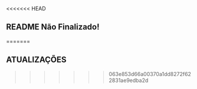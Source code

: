 <<<<<<< HEAD
## README Não Finalizado!
=======
## ATUALIZAÇÕES
>>>>>>> 063e853d66a00370a1dd8272f622831ae9edba2d
